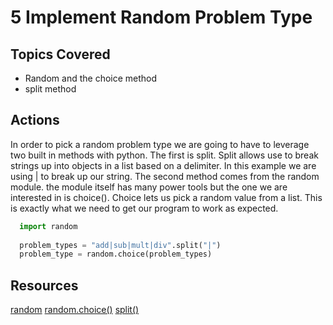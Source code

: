 # 5 Implement Random Problem Type

## Topics Covered

- Random and the choice method
- split method

## Actions

In order to pick a random problem type we are going to have to leverage two built in methods with python. The first is split. Split allows use to break strings up into objects in a list based on a delimiter. In this example we are using | to break up our string. The second method comes from the random module. the module itself has many power tools but the one we are interested in is choice(). Choice lets us pick a random value from a list. This is exactly what we need to get our program to work as expected. 

```python
  import random
  
  problem_types = "add|sub|mult|div".split("|")
  problem_type = random.choice(problem_types)
```

## Resources

[random](https://docs.python.org/3/library/random.html)
[random.choice()](https://docs.python.org/3/library/random.html#random.choice)
[split()](https://docs.python.org/3/library/stdtypes.html#str.split)